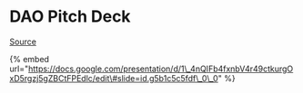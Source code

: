 # DAO Pitch Deck

[Source](https://docs.google.com/presentation/d/1_4nQIFb4fxnbV4r49ctkurgOxD5rgzj5gZBCtFPEdlc/edit#slide=id.g5b1c5c5fdf_0_0)

{% embed url="https://docs.google.com/presentation/d/1\_4nQIFb4fxnbV4r49ctkurgOxD5rgzj5gZBCtFPEdlc/edit\#slide=id.g5b1c5c5fdf\_0\_0" %}



